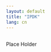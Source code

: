 ```yaml
---
layout: default
title: "IPDK"
lang: cn
---
```

<span class="glyphicon glyphicon-download"></span> 
---------

Place Holder